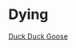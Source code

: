 # Dying

<a href="file:///C:/Users/Lilyp/OneDrive/Documents/GitHub/Dying/yay%20html/index.html"> Duck Duck Goose </a>
